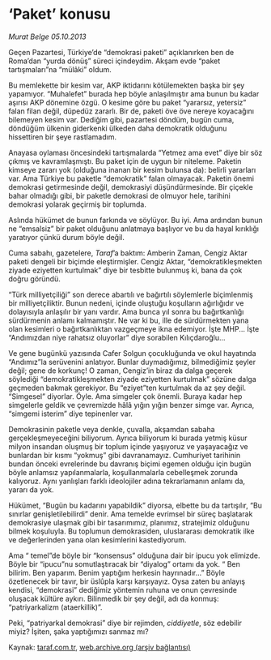 # ‘Paket’ konusu

*Murat Belge 05.10.2013*

<div class="yazi"><p>Geçen Pazartesi, Türkiye’de “demokrasi paketi” açıklanırken ben de Roma’dan “yurda dönüş” süreci içindeydim. Akşam evde “paket tartışmaları”na “mülâki” oldum.</p>
<p>Bu memlekette bir kesim var, AKP iktidarını kötülemekten başka bir şey yapamıyor. “Muhalefet” burada hep böyle anlaşılmıştır ama bunun bu kadar aşırısı AKP dönemine özgü. O kesime göre bu paket “yararsız, yetersiz” falan filan değil, düpedüz zararlı. Bir de, paketi öve öve nereye koyacağını bilemeyen kesim var. Dediğim gibi, pazartesi döndüm, bugün cuma, döndüğüm ülkenin giderkenki ülkeden daha demokratik olduğunu hissettiren bir şeye rastlamadım.</p>
<p>Anayasa oylaması öncesindeki tartışmalarda “Yetmez ama evet” diye bir söz çıkmış ve kavramlaşmıştı. Bu paket için de uygun bir niteleme. Paketin kimseye zararı yok (olduğuna inanan bir kesim bulunsa da): belirli yararları var. Ama Türkiye bu paketle “demokratik” falan olmayacak. Paketin önemi demokrasi getirmesinde değil, demokrasiyi düşündürmesinde. Bir çiçekle bahar olmadığı gibi, bir paketle demokrasi de olmuyor  hele, tarihini demokrasi yolarak geçirmiş bir toplumda.</p>
<p>Aslında hükümet de bunun farkında ve söylüyor. Bu iyi. Ama ardından bunun ne “emsalsiz” bir paket olduğunu anlatmaya başlıyor ve bu da hayal kırıklığı yaratıyor çünkü durum böyle değil.</p>
<p>Cuma sabahı, gazetelere, <i>Taraf</i>’a baktım: Amberin Zaman, Cengiz Aktar paketi dengeli bir biçimde eleştirmişler. Cengiz Aktar, “demokratikleşmekten ziyade eziyetten kurtulmak” diye bir tesbitte bulunmuş ki, bana da çok doğru göründü.</p>
<p>“Türk milliyetçiliği” son derece abartılı ve bağırtılı söylemlerle biçimlenmiş bir milliyetçiliktir. Bunun nedeni, içinde oluştuğu koşulların ağırlığıdır ve dolayısıyla anlaşılır bir yanı vardır. Ama bunca yıl sonra bu bağırtkanlığı sürdürmenin anlamı kalmamıştır. Ne var ki bu, ille de sürdürmekten yana olan kesimleri o bağırtkanlıktan vazgeçmeye ikna edemiyor. İşte MHP... İşte “Andımızdan niye rahatsız oluyorlar” diye sorabilen Kılıçdaroğlu...</p>
<p>Ve gene bugünkü yazısında Cafer Solgun çocukluğunda ve okul hayatında “Andımız”la serüvenini anlatıyor. Bunlar duymadığımız, bilmediğimiz şeyler değil; gene de korkunç! O zaman, Cengiz’in biraz da dalga geçerek söylediği “demokratikleşmekten ziyade eziyetten kurtulmak” sözüne dalga geçmeden bakmak gerekiyor. Bu “eziyet”ten kurtulmak da az şey değil. “Simgesel” diyorlar. Öyle. Ama simgeler çok önemli. Buraya kadar hep simgelerle geldik ve çevremizde hâlâ yığın yığın benzer simge var. Ayrıca, “simgemi isterim” diye tepinenler var.</p>
<p>Demokrasinin paketle veya denkle, çuvalla, akşamdan sabaha gerçekleşmeyeceğini biliyorum. Ayrıca biliyorum ki burada yetmiş küsur milyon insandan oluşmuş bir toplum içinde yaşıyoruz ve yaşayacağız ve bunlardan bir kısmı “yokmuş” gibi davranamayız. Cumhuriyet tarihinin bundan önceki evrelerinde bu davranış biçimi egemen olduğu için bugün böyle anlamsız yapılanmalarla, koşullanmalarla cebelleşmek zorunda kalıyoruz. Aynı yanlışları farklı ideolojiler adına tekrarlamanın anlamı da, yararı da yok.</p>
<p>Hükümet, “Bugün bu kadarını yapabildik” diyorsa, elbette bu da tartışılır, “Bu sınırlar genişletilebilirdi” denir. Ama temelde evrimsel bir süreç başlatarak demokrasiye ulaşmak gibi bir tasarımımız, planımız, stratejimiz olduğunu bilmek koşuluyla. Bu toplumun demokrasiden, uluslararası demokratik ilke ve değerlerinden yana olan kesimlerini kastediyorum. </p>
<p>Ama “ temel”de böyle bir “konsensus” olduğuna dair bir ipucu yok elimizde. Böyle bir “ipucu”nu somutlaştıracak bir “diyalog” ortamı da yok. “ Ben bilirim. Ben yaparım. Benim yaptığım herkesin hayrınadır...” Böyle özetlenecek bir tavır, bir üslûpla karşı karşıyayız. Oysa zaten bu anlayış kendisi, “demokrasi” dediğimiz yöntemin ruhuna ve onun çevresinde oluşacak kültüre aykırı. Bilinmedik bir şey değil, adı da konmuş: “patriyarkalizm (ataerkillik)”.</p>
<p>Peki, “patriyarkal demokrasi” diye bir rejimden, <i>ciddiyetle</i>, söz edebilir miyiz? İşiten, şaka yaptığımızı sanmaz mı?</p>
</div>

Kaynak: [taraf.com.tr](http://www.taraf.com.tr/murat-belge/makale-paket-konusu.htm), [web.archive.org (arşiv bağlantısı)](http://web.archive.org/web/20131006034146/http://www.taraf.com.tr/murat-belge/makale-paket-konusu.htm)
